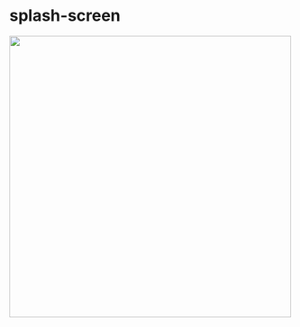 # splash-screen

<img src="https://github.com/BoQasem/splash-screen/blob/main/explain/splash screen.gif" width="500" height="500">
